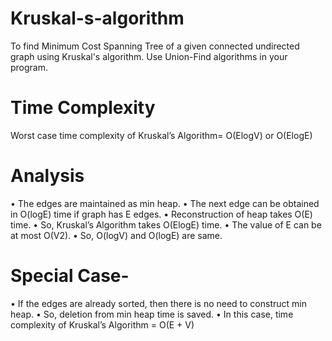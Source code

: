 # Kruskal-s-algorithm
To find Minimum Cost Spanning Tree of a given connected undirected 
graph using Kruskal's algorithm. Use Union-Find algorithms in your 
program.

# Time Complexity

Worst case time complexity of Kruskal’s Algorithm= O(ElogV) or O(ElogE)

# Analysis
• The edges are maintained as min heap.
• The next edge can be obtained in O(logE) time if graph has E edges.
• Reconstruction of heap takes O(E) time.
• So, Kruskal’s Algorithm takes O(ElogE) time.
• The value of E can be at most O(V2).
• So, O(logV) and O(logE) are same.

# Special Case-
• If the edges are already sorted, then there is no need to construct min heap.
• So, deletion from min heap time is saved.
• In this case, time complexity of Kruskal’s Algorithm = O(E + V)
